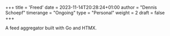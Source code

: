 +++
title = 'Freed'
date = 2023-11-14T20:28:24+01:00
author = "Dennis Schoepf"
timerange = "Ongoing"
type = "Personal"
weight = 2
draft = false
+++

A feed aggregator built with Go and HTMX.
